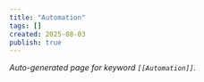 ```yaml
---
title: "Automation"
tags: []
created: 2025-08-03
publish: true
---
```


_Auto-generated page for keyword `[[Automation]]`._
